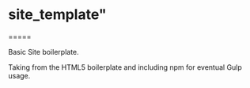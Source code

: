 # site_template"

=====

Basic Site boilerplate.

Taking from the HTML5 boilerplate and including npm for eventual Gulp usage.
